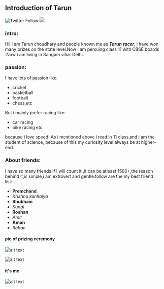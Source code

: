 ## Introduction of Tarun
![Twitter Follow](https://img.shields.io/twitter/follow/tarun?label=follower&style=social) 
![](https://img.shields.io/badge/Facebook-2k+-yellow?style=social&logo=facebook)

### intro:

Hii i am Tarun choudhary  and people known me as **_Tarun_** **_racer_**,
i have won many prizes on the state level.Now i am persuing class 11 with CBSE boards
.Now i am living in Sangam vihar Delhi.


### passion:
I have lots of passion like; 
* cricket 
* basketball 
* football
* chess,etc

But i mainly prefer racing like:
* car racing
* bike racing etc
 
because i love speed.
As i mentioned above i read in 11 class,and i am the student of science, because of this my curiosity level always be at higher-end.

<!-- ### My pic with my friends:

<!-- [comment]: ![alt text](https://tarun-choudhary.github.io/intro/IMG_20191211_175429.jpg ) -->


### About friends:
I have so many friends if i will count it ,it can be atleast 1500+,the reason behind it,is simple,i am
extrovert and gentle.follow are the my best friend list:
* **Premchand**
* _Krishna kanhaiya_
* **Shubham**
* _Kunal_
* **Roshan**
* _Amit_
* **Aman**
* _Rohan_

#### pic of prizing ceremony

<!-- ![alt text](https://tarun-choudhary.github.io/intro/IMG-20190928-WA0014.jpg ) -->
![alt text](https://tarun-choudhary.github.io/intro/tarun.jpg )



![alt text](https://tarun-choudhary.github.io/intro/tarun1.jpg )


#### it's me
![alt text](https://tarun-choudhary.github.io/intro/tarun2.jpg )

<!-- #### picture of few but best friends
![alt text](https://tarun-choudhary.github.io/intro/IMG-20190928-WA0020.jpg )

![alt text](https://tarun-choudhary.github.io/intro/IMG-20190928-WA0021.jpg )

![alt text](https://tarun-choudhary.github.io/intro/IMG-20190928-WA0022.jpg )



##### you can see the raushan's yogashan 😂😂😂😂
![alt raushan yoga ](https://tarun-choudhary.github.io/intro/IMG-20190928-WA0025.jpg "raushan yogashan")-->
